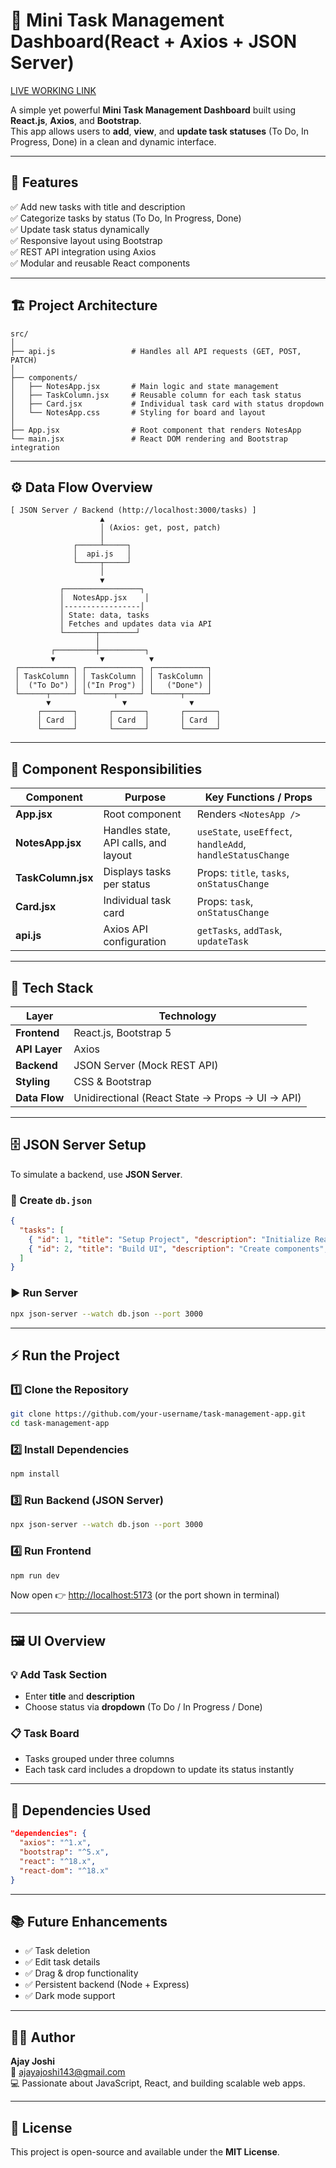 # 📝 Mini Task Management Dashboard(React + Axios + JSON Server)

[LIVE WORKING LINK](https://mini-task-management-dashboard-afugoyfw9.vercel.app/)


A simple yet powerful **Mini Task Management Dashboard** built using **React.js**, **Axios**, and **Bootstrap**.  
This app allows users to **add**, **view**, and **update task statuses** (To Do, In Progress, Done) in a clean and dynamic interface.

---

## 🚀 Features

✅ Add new tasks with title and description  
✅ Categorize tasks by status (To Do, In Progress, Done)  
✅ Update task status dynamically  
✅ Responsive layout using Bootstrap  
✅ REST API integration using Axios  
✅ Modular and reusable React components

---

## 🏗️ Project Architecture

```
src/
│
├── api.js                 # Handles all API requests (GET, POST, PATCH)
│
├── components/
│   ├── NotesApp.jsx       # Main logic and state management
│   ├── TaskColumn.jsx     # Reusable column for each task status
│   ├── Card.jsx           # Individual task card with status dropdown
│   └── NotesApp.css       # Styling for board and layout
│
├── App.jsx                # Root component that renders NotesApp
└── main.jsx               # React DOM rendering and Bootstrap integration
```

---

## ⚙️ Data Flow Overview

```
[ JSON Server / Backend (http://localhost:3000/tasks) ]
                    ▲
                    │ (Axios: get, post, patch)
                    │
              ┌─────┴─────┐
              │  api.js   │
              └─────┬─────┘
                    │
                    ▼
           ┌─────────────────┐
           │  NotesApp.jsx    │
           │-----------------│
           │ State: data, tasks
           │ Fetches and updates data via API
           └───────┬────────┘
                   │
         ┌─────────┼──────────┐
         ▼          ▼          ▼
 ┌────────────┐ ┌────────────┐ ┌────────────┐
 │ TaskColumn │ │ TaskColumn │ │ TaskColumn │
 │  ("To Do") │ │("In Prog") │ │   ("Done") │
 └──────┬─────┘ └──────┬─────┘ └──────┬─────┘
        ▼                ▼              ▼
      ┌───────┐       ┌───────┐       ┌───────┐
      │ Card  │       │ Card  │       │ Card  │
      └───────┘       └───────┘       └───────┘
```

---

## 🧠 Component Responsibilities

| Component | Purpose | Key Functions / Props |
|------------|----------|-----------------------|
| **App.jsx** | Root component | Renders `<NotesApp />` |
| **NotesApp.jsx** | Handles state, API calls, and layout | `useState`, `useEffect`, `handleAdd`, `handleStatusChange` |
| **TaskColumn.jsx** | Displays tasks per status | Props: `title`, `tasks`, `onStatusChange` |
| **Card.jsx** | Individual task card | Props: `task`, `onStatusChange` |
| **api.js** | Axios API configuration | `getTasks`, `addTask`, `updateTask` |

---

## 🧩 Tech Stack

| Layer | Technology |
|--------|-------------|
| **Frontend** | React.js, Bootstrap 5 |
| **API Layer** | Axios |
| **Backend** | JSON Server (Mock REST API) |
| **Styling** | CSS & Bootstrap |
| **Data Flow** | Unidirectional (React State → Props → UI → API) |

---

## 🗄️ JSON Server Setup

To simulate a backend, use **JSON Server**.

### 📁 Create `db.json`
```json
{
  "tasks": [
    { "id": 1, "title": "Setup Project", "description": "Initialize React app", "status": "To Do" },
    { "id": 2, "title": "Build UI", "description": "Create components", "status": "In Progress" }
  ]
}
```

### ▶️ Run Server
```bash
npx json-server --watch db.json --port 3000
```

---

## ⚡ Run the Project

### 1️⃣ Clone the Repository
```bash
git clone https://github.com/your-username/task-management-app.git
cd task-management-app
```

### 2️⃣ Install Dependencies
```bash
npm install
```

### 3️⃣ Run Backend (JSON Server)
```bash
npx json-server --watch db.json --port 3000
```

### 4️⃣ Run Frontend
```bash
npm run dev
```

Now open 👉 [http://localhost:5173](http://localhost:5173) (or the port shown in terminal)

---

## 🖼️ UI Overview

### 💡 Add Task Section
- Enter **title** and **description**
- Choose status via **dropdown** (To Do / In Progress / Done)

### 📋 Task Board
- Tasks grouped under three columns
- Each task card includes a dropdown to update its status instantly

---

## 🧰 Dependencies Used

```json
"dependencies": {
  "axios": "^1.x",
  "bootstrap": "^5.x",
  "react": "^18.x",
  "react-dom": "^18.x"
}
```

---

## 📚 Future Enhancements
- ✅ Task deletion
- ✅ Edit task details
- ✅ Drag & drop functionality
- ✅ Persistent backend (Node + Express)
- ✅ Dark mode support

---

## 👨‍💻 Author

**Ajay Joshi**  
📧 [ajayajoshi143@gmail.com](mailto:ajayajoshi143@gmail.com)  
💻 Passionate about JavaScript, React, and building scalable web apps.

---

## 🪪 License

This project is open-source and available under the **MIT License**.
